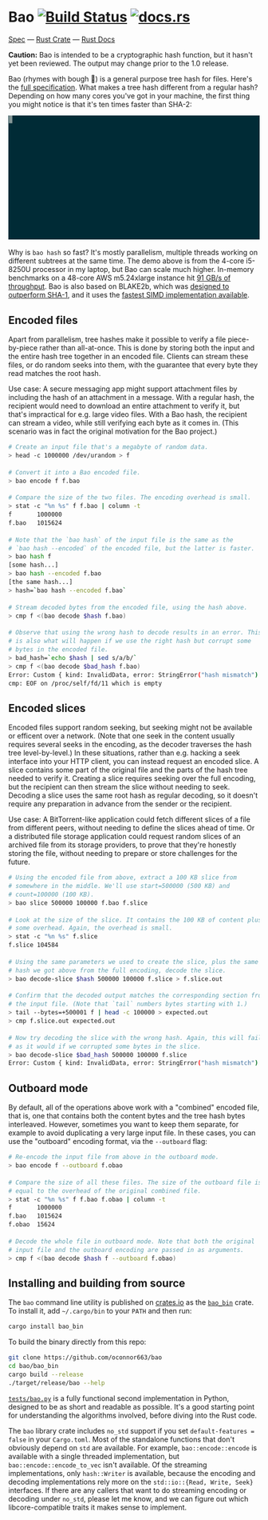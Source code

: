 # Bao [![Build Status](https://travis-ci.org/oconnor663/bao.svg?branch=master)](https://travis-ci.org/oconnor663/bao) [![docs.rs](https://docs.rs/bao/badge.svg)](https://docs.rs/bao)

[Spec](docs/spec.md) —
[Rust Crate](https://crates.io/crates/bao) —
[Rust Docs](https://docs.rs/bao)

**Caution:** Bao is intended to be a cryptographic hash function, but it
hasn't yet been reviewed. The output may change prior to the 1.0
release.

Bao (rhymes with bough 🌳) is a general purpose tree hash for files.
Here's the [full specification](docs/spec.md). What makes a tree hash
different from a regular hash? Depending on how many cores you've got in
your machine, the first thing you might notice is that it's ten times
faster than SHA-2:

![snazzy gif](docs/bao_hash.gif)

Why is `bao hash` so fast? It's mostly parallelism, multiple threads
working on different subtrees at the same time. The demo above is from
the 4-core i5-8250U processor in my laptop, but Bao can scale much
higher. In-memory benchmarks on a 48-core AWS m5.24xlarge instance hit
[91 GB/s of
throughput](https://raw.githubusercontent.com/oconnor663/bao/master/docs/bao_htop.png).
Bao is also based on BLAKE2b, which was [designed to outperform
SHA-1](https://blake2.net/), and it uses the [fastest SIMD
implementation available](https://github.com/oconnor663/blake2b_simd).

## Encoded files

Apart from parallelism, tree hashes make it possible to verify a file
piece-by-piece rather than all-at-once. This is done by storing both the
input and the entire hash tree together in an encoded file. Clients can
stream these files, or do random seeks into them, with the guarantee
that every byte they read matches the root hash.

Use case: A secure messaging app might support attachment files by
including the hash of an attachment in a message. With a regular hash,
the recipient would need to download an entire attachment to verify it,
but that's impractical for e.g. large video files. With a Bao hash, the
recipient can stream a video, while still verifying each byte as it
comes in. (This scenario was in fact the original motivation for the Bao
project.)

```sh
# Create an input file that's a megabyte of random data.
> head -c 1000000 /dev/urandom > f

# Convert it into a Bao encoded file.
> bao encode f f.bao

# Compare the size of the two files. The encoding overhead is small.
> stat -c "%n %s" f f.bao | column -t
f       1000000
f.bao   1015624

# Note that the `bao hash` of the input file is the same as the
# `bao hash --encoded` of the encoded file, but the latter is faster.
> bao hash f
[some hash...]
> bao hash --encoded f.bao
[the same hash...]
> hash=`bao hash --encoded f.bao`

# Stream decoded bytes from the encoded file, using the hash above.
> cmp f <(bao decode $hash f.bao)

# Observe that using the wrong hash to decode results in an error. This
# is also what will happen if we use the right hash but corrupt some
# bytes in the encoded file.
> bad_hash=`echo $hash | sed s/a/b/`
> cmp f <(bao decode $bad_hash f.bao)
Error: Custom { kind: InvalidData, error: StringError("hash mismatch") }
cmp: EOF on /proc/self/fd/11 which is empty
```

## Encoded slices

Encoded files support random seeking, but seeking might not be available
or efficent over a network. (Note that one seek in the content usually
requires several seeks in the encoding, as the decoder traverses the
hash tree level-by-level.) In these situations, rather than e.g. hacking
a seek interface into your HTTP client, you can instead request an
encoded slice. A slice contains some part of the original file and the
parts of the hash tree needed to verify it. Creating a slice requires
seeking over the full encoding, but the recipient can then stream the
slice without needing to seek. Decoding a slice uses the same root hash
as regular decoding, so it doesn't require any preparation in advance
from the sender or the recipient.

Use case: A BitTorrent-like application could fetch different slices of
a file from different peers, without needing to define the slices ahead
of time. Or a distributed file storage application could request random
slices of an archived file from its storage providers, to prove that
they're honestly storing the file, without needing to prepare or store
challenges for the future.

```sh
# Using the encoded file from above, extract a 100 KB slice from
# somewhere in the middle. We'll use start=500000 (500 KB) and
# count=100000 (100 KB).
> bao slice 500000 100000 f.bao f.slice

# Look at the size of the slice. It contains the 100 KB of content plus
# some overhead. Again, the overhead is small.
> stat -c "%n %s" f.slice
f.slice 104584

# Using the same parameters we used to create the slice, plus the same
# hash we got above from the full encoding, decode the slice.
> bao decode-slice $hash 500000 100000 f.slice > f.slice.out

# Confirm that the decoded output matches the corresponding section from
# the input file. (Note that `tail` numbers bytes starting with 1.)
> tail --bytes=+500001 f | head -c 100000 > expected.out
> cmp f.slice.out expected.out

# Now try decoding the slice with the wrong hash. Again, this will fail,
# as it would if we corrupted some bytes in the slice.
> bao decode-slice $bad_hash 500000 100000 f.slice
Error: Custom { kind: InvalidData, error: StringError("hash mismatch") }
```

## Outboard mode

By default, all of the operations above work with a "combined" encoded
file, that is, one that contains both the content bytes and the tree
hash bytes interleaved. However, sometimes you want to keep them
separate, for example to avoid duplicating a very large input file. In
these cases, you can use the "outboard" encoding format, via the
`--outboard` flag:

```sh
# Re-encode the input file from above in the outboard mode.
> bao encode f --outboard f.obao

# Compare the size of all these files. The size of the outboard file is
# equal to the overhead of the original combined file.
> stat -c "%n %s" f f.bao f.obao | column -t
f       1000000
f.bao   1015624
f.obao  15624

# Decode the whole file in outboard mode. Note that both the original
# input file and the outboard encoding are passed in as arguments.
> cmp f <(bao decode $hash f --outboard f.obao)
```

## Installing and building from source

The `bao` command line utility is published on
[crates.io](https://crates.io) as the
[`bao_bin`](https://crates.io/crates/bao_bin) crate. To install it, add
`~/.cargo/bin` to your `PATH` and then run:

```sh
cargo install bao_bin
```

To build the binary directly from this repo:

```sh
git clone https://github.com/oconnor663/bao
cd bao/bao_bin
cargo build --release
./target/release/bao --help
```

[`tests/bao.py`](tests/bao.py) is a fully functional second
implementation in Python, designed to be as short and readable as
possible. It's a good starting point for understanding the algorithms
involved, before diving into the Rust code.

The `bao` library crate includes `no_std` support if you set
`default-features = false` in your `Cargo.toml`. Most of the standalone
functions that don't obviously depend on `std` are available. For
example, `bao::encode::encode` is available with a single threaded
implementation, but `bao::encode::encode_to_vec` isn't available. Of the
streaming implementations, only `hash::Writer` is available, because the
encoding and decoding implementations rely more on the `std::io::{Read,
Write, Seek}` interfaces. If there are any callers that want to do
streaming encoding or decoding under `no_std`, please let me know, and
we can figure out which libcore-compatible traits it makes sense to
implement.
